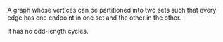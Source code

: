 A graph whose vertices can be partitioned into two sets such that every edge has one endpoint in one set and the other in the other.

It has no odd-length cycles. 